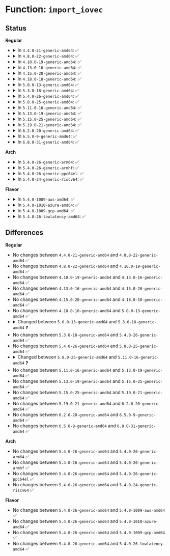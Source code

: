 # Function: <code>import_iovec</code>

## Status
<b>Regular</b>
<ul>
<li>
<details>
<summary>In <code>4.4.0-21-generic-amd64</code>: ✅</summary>

```c
int import_iovec(int type, const struct iovec * uvector, unsigned int nr_segs, unsigned int fast_segs, struct iovec * * iov, struct iov_iter * i)
```

```json
{
  "name": "import_iovec",
  "collision_type": "Unique Global",
  "inline_type": "No",
  "funcs": [
    {
      "addr": 18446744071583020768,
      "name": "import_iovec",
      "external": true,
      "loc": "lib/iov_iter.c:796",
      "file": "lib/iov_iter.c",
      "inline": "seen, unknown",
      "caller_inline": [],
      "caller_func": [
        "mm/process_vm_access.c:process_vm_rw",
        "fs/read_write.c:do_readv_writev",
        "fs/splice.c:vmsplice_to_user",
        "fs/aio.c:aio_run_iocb",
        "security/keys/keyctl.c:keyctl_instantiate_key_iov",
        "block/scsi_ioctl.c:sg_io",
        "net/socket.c:copy_msghdr_from_user"
      ]
    }
  ],
  "symbols": [
    {
      "addr": 18446744071583020768,
      "name": "import_iovec",
      "section": ".text",
      "bind": "STB_GLOBAL",
      "size": 212
    }
  ]
}
```
</details>
</li>
<li>
<details>
<summary>In <code>4.8.0-22-generic-amd64</code>: ✅</summary>

```c
int import_iovec(int type, const struct iovec * uvector, unsigned int nr_segs, unsigned int fast_segs, struct iovec * * iov, struct iov_iter * i)
```

```json
{
  "name": "import_iovec",
  "collision_type": "Unique Global",
  "inline_type": "No",
  "funcs": [
    {
      "addr": 18446744071583312528,
      "name": "import_iovec",
      "external": true,
      "loc": "lib/iov_iter.c:752",
      "file": "lib/iov_iter.c",
      "inline": "seen, unknown",
      "caller_inline": [],
      "caller_func": [
        "mm/process_vm_access.c:process_vm_rw",
        "fs/read_write.c:do_readv_writev",
        "fs/splice.c:vmsplice_to_user",
        "fs/aio.c:aio_run_iocb",
        "security/keys/keyctl.c:keyctl_instantiate_key_iov",
        "block/scsi_ioctl.c:sg_io",
        "net/socket.c:copy_msghdr_from_user"
      ]
    }
  ],
  "symbols": [
    {
      "addr": 18446744071583312528,
      "name": "import_iovec",
      "section": ".text",
      "bind": "STB_GLOBAL",
      "size": 212
    }
  ]
}
```
</details>
</li>
<li>
<details>
<summary>In <code>4.10.0-19-generic-amd64</code>: ✅</summary>

```c
int import_iovec(int type, const struct iovec * uvector, unsigned int nr_segs, unsigned int fast_segs, struct iovec * * iov, struct iov_iter * i)
```

```json
{
  "name": "import_iovec",
  "collision_type": "Unique Global",
  "inline_type": "No",
  "funcs": [
    {
      "addr": 18446744071583431840,
      "name": "import_iovec",
      "external": true,
      "loc": "lib/iov_iter.c:1266",
      "file": "lib/iov_iter.c",
      "inline": "seen, unknown",
      "caller_inline": [],
      "caller_func": [
        "mm/process_vm_access.c:process_vm_rw",
        "fs/read_write.c:do_readv_writev",
        "fs/splice.c:vmsplice_to_pipe",
        "fs/splice.c:vmsplice_to_user",
        "fs/aio.c:aio_setup_rw",
        "security/keys/keyctl.c:keyctl_instantiate_key_iov",
        "block/scsi_ioctl.c:sg_io",
        "net/socket.c:copy_msghdr_from_user"
      ]
    }
  ],
  "symbols": [
    {
      "addr": 18446744071583431840,
      "name": "import_iovec",
      "section": ".text",
      "bind": "STB_GLOBAL",
      "size": 212
    }
  ]
}
```
</details>
</li>
<li>
<details>
<summary>In <code>4.13.0-16-generic-amd64</code>: ✅</summary>

```c
int import_iovec(int type, const struct iovec * uvector, unsigned int nr_segs, unsigned int fast_segs, struct iovec * * iov, struct iov_iter * i)
```

```json
{
  "name": "import_iovec",
  "collision_type": "Unique Global",
  "inline_type": "No",
  "funcs": [
    {
      "addr": 18446744071583452512,
      "name": "import_iovec",
      "external": true,
      "loc": "lib/iov_iter.c:1390",
      "file": "lib/iov_iter.c",
      "inline": "seen, unknown",
      "caller_inline": [],
      "caller_func": [
        "mm/process_vm_access.c:process_vm_rw",
        "fs/read_write.c:vfs_writev",
        "fs/read_write.c:vfs_readv",
        "fs/splice.c:vmsplice_to_pipe",
        "fs/splice.c:vmsplice_to_user",
        "fs/aio.c:aio_setup_rw",
        "security/keys/keyctl.c:keyctl_instantiate_key_iov",
        "block/scsi_ioctl.c:sg_io",
        "net/socket.c:copy_msghdr_from_user"
      ]
    }
  ],
  "symbols": [
    {
      "addr": 18446744071583452512,
      "name": "import_iovec",
      "section": ".text",
      "bind": "STB_GLOBAL",
      "size": 212
    }
  ]
}
```
</details>
</li>
<li>
<details>
<summary>In <code>4.15.0-20-generic-amd64</code>: ✅</summary>

```c
int import_iovec(int type, const struct iovec * uvector, unsigned int nr_segs, unsigned int fast_segs, struct iovec * * iov, struct iov_iter * i)
```

```json
{
  "name": "import_iovec",
  "collision_type": "Unique Global",
  "inline_type": "No",
  "funcs": [
    {
      "addr": 18446744071583632608,
      "name": "import_iovec",
      "external": true,
      "loc": "lib/iov_iter.c:1392",
      "file": "lib/iov_iter.c",
      "inline": "seen, unknown",
      "caller_inline": [],
      "caller_func": [
        "mm/process_vm_access.c:process_vm_rw",
        "fs/read_write.c:vfs_writev",
        "fs/read_write.c:vfs_readv",
        "fs/splice.c:vmsplice_to_pipe",
        "fs/splice.c:vmsplice_to_user",
        "fs/aio.c:aio_setup_rw",
        "security/keys/keyctl.c:keyctl_instantiate_key_iov",
        "block/scsi_ioctl.c:sg_io",
        "net/socket.c:copy_msghdr_from_user"
      ]
    }
  ],
  "symbols": [
    {
      "addr": 18446744071583632608,
      "name": "import_iovec",
      "section": ".text",
      "bind": "STB_GLOBAL",
      "size": 212
    }
  ]
}
```
</details>
</li>
<li>
<details>
<summary>In <code>4.18.0-10-generic-amd64</code>: ✅</summary>

```c
int import_iovec(int type, const struct iovec * uvector, unsigned int nr_segs, unsigned int fast_segs, struct iovec * * iov, struct iov_iter * i)
```

```json
{
  "name": "import_iovec",
  "collision_type": "Unique Global",
  "inline_type": "No",
  "funcs": [
    {
      "addr": 18446744071583849200,
      "name": "import_iovec",
      "external": true,
      "loc": "lib/iov_iter.c:1522",
      "file": "lib/iov_iter.c",
      "inline": "seen, unknown",
      "caller_inline": [],
      "caller_func": [
        "mm/process_vm_access.c:process_vm_rw",
        "fs/read_write.c:vfs_writev",
        "fs/read_write.c:vfs_readv",
        "fs/splice.c:__do_sys_vmsplice",
        "fs/aio.c:aio_setup_rw",
        "security/keys/keyctl.c:keyctl_instantiate_key_iov",
        "block/scsi_ioctl.c:sg_io",
        "net/socket.c:copy_msghdr_from_user"
      ]
    }
  ],
  "symbols": [
    {
      "addr": 18446744071583849200,
      "name": "import_iovec",
      "section": ".text",
      "bind": "STB_GLOBAL",
      "size": 212
    }
  ]
}
```
</details>
</li>
<li>
<details>
<summary>In <code>5.0.0-13-generic-amd64</code>: ✅</summary>

```c
int import_iovec(int type, const struct iovec * uvector, unsigned int nr_segs, unsigned int fast_segs, struct iovec * * iov, struct iov_iter * i)
```

```json
{
  "name": "import_iovec",
  "collision_type": "Unique Global",
  "inline_type": "No",
  "funcs": [
    {
      "addr": 18446744071583933088,
      "name": "import_iovec",
      "external": true,
      "loc": "lib/iov_iter.c:1618",
      "file": "lib/iov_iter.c",
      "inline": "seen, unknown",
      "caller_inline": [],
      "caller_func": [
        "mm/process_vm_access.c:process_vm_rw",
        "fs/read_write.c:vfs_writev",
        "fs/read_write.c:vfs_readv",
        "fs/splice.c:__do_sys_vmsplice",
        "fs/aio.c:aio_setup_rw",
        "security/keys/keyctl.c:keyctl_instantiate_key_iov",
        "block/scsi_ioctl.c:sg_io",
        "net/socket.c:copy_msghdr_from_user"
      ]
    }
  ],
  "symbols": [
    {
      "addr": 18446744071583933088,
      "name": "import_iovec",
      "section": ".text",
      "bind": "STB_GLOBAL",
      "size": 173
    }
  ]
}
```
</details>
</li>
<li>
<details>
<summary>In <code>5.3.0-18-generic-amd64</code>: ✅</summary>

```c
ssize_t import_iovec(int type, const struct iovec * uvector, unsigned int nr_segs, unsigned int fast_segs, struct iovec * * iov, struct iov_iter * i)
```

```json
{
  "name": "import_iovec",
  "collision_type": "Unique Global",
  "inline_type": "No",
  "funcs": [
    {
      "addr": 18446744071584111312,
      "name": "import_iovec",
      "external": true,
      "loc": "lib/iov_iter.c:1639",
      "file": "lib/iov_iter.c",
      "inline": "seen, unknown",
      "caller_inline": [],
      "caller_func": [
        "mm/process_vm_access.c:process_vm_rw",
        "fs/read_write.c:vfs_writev",
        "fs/read_write.c:vfs_readv",
        "fs/splice.c:__do_sys_vmsplice",
        "fs/aio.c:aio_setup_rw",
        "security/keys/keyctl.c:keyctl_instantiate_key_iov",
        "block/scsi_ioctl.c:sg_io",
        "net/socket.c:copy_msghdr_from_user"
      ]
    }
  ],
  "symbols": [
    {
      "addr": 18446744071584111312,
      "name": "import_iovec",
      "section": ".text",
      "bind": "STB_GLOBAL",
      "size": 170
    }
  ]
}
```
</details>
</li>
<li>
<details>
<summary>In <code>5.4.0-26-generic-amd64</code>: ✅</summary>

```c
ssize_t import_iovec(int type, const struct iovec * uvector, unsigned int nr_segs, unsigned int fast_segs, struct iovec * * iov, struct iov_iter * i)
```

```json
{
  "name": "import_iovec",
  "collision_type": "Unique Global",
  "inline_type": "No",
  "funcs": [
    {
      "addr": 18446744071584234096,
      "name": "import_iovec",
      "external": true,
      "loc": "lib/iov_iter.c:1639",
      "file": "lib/iov_iter.c",
      "inline": "seen, unknown",
      "caller_inline": [],
      "caller_func": [
        "mm/process_vm_access.c:process_vm_rw",
        "fs/read_write.c:vfs_writev",
        "fs/read_write.c:vfs_readv",
        "fs/splice.c:__do_sys_vmsplice",
        "fs/aio.c:aio_setup_rw",
        "security/keys/keyctl.c:keyctl_instantiate_key_iov",
        "block/scsi_ioctl.c:sg_io",
        "net/socket.c:copy_msghdr_from_user"
      ]
    }
  ],
  "symbols": [
    {
      "addr": 18446744071584234096,
      "name": "import_iovec",
      "section": ".text",
      "bind": "STB_GLOBAL",
      "size": 240
    }
  ]
}
```
</details>
</li>
<li>
<details>
<summary>In <code>5.8.0-25-generic-amd64</code>: ✅</summary>

```c
ssize_t import_iovec(int type, const struct iovec * uvector, unsigned int nr_segs, unsigned int fast_segs, struct iovec * * iov, struct iov_iter * i)
```

```json
{
  "name": "import_iovec",
  "collision_type": "Unique Global",
  "inline_type": "No",
  "funcs": [
    {
      "addr": 18446744071584644704,
      "name": "import_iovec",
      "external": true,
      "loc": "lib/iov_iter.c:1674",
      "file": "lib/iov_iter.c",
      "inline": "seen, unknown",
      "caller_inline": [],
      "caller_func": [
        "mm/process_vm_access.c:process_vm_rw",
        "fs/read_write.c:vfs_writev",
        "fs/read_write.c:vfs_readv",
        "fs/splice.c:__do_sys_vmsplice",
        "fs/io_uring.c:__io_recvmsg_copy_hdr",
        "fs/io_uring.c:io_import_iovec",
        "security/keys/keyctl.c:keyctl_instantiate_key_iov",
        "block/scsi_ioctl.c:sg_io",
        "drivers/scsi/sg.c:sg_start_req",
        "net/socket.c:___sys_recvmsg",
        "net/socket.c:sendmsg_copy_msghdr"
      ]
    }
  ],
  "symbols": [
    {
      "addr": 18446744071584644704,
      "name": "import_iovec",
      "section": ".text",
      "bind": "STB_GLOBAL",
      "size": 231
    }
  ]
}
```
</details>
</li>
<li>
<details>
<summary>In <code>5.11.0-16-generic-amd64</code>: ✅</summary>

```c
ssize_t import_iovec(int type, const struct iovec * uvec, unsigned int nr_segs, unsigned int fast_segs, struct iovec * * iovp, struct iov_iter * i)
```

```json
{
  "name": "import_iovec",
  "collision_type": "Unique Global",
  "inline_type": "No",
  "funcs": [
    {
      "addr": 18446744071584780192,
      "name": "import_iovec",
      "external": true,
      "loc": "lib/iov_iter.c:1809",
      "file": "lib/iov_iter.c",
      "inline": "seen, unknown",
      "caller_inline": [],
      "caller_func": [
        "mm/process_vm_access.c:process_vm_rw",
        "mm/madvise.c:__do_sys_process_madvise",
        "fs/read_write.c:vfs_writev",
        "fs/read_write.c:vfs_readv",
        "fs/splice.c:__do_sys_vmsplice",
        "security/keys/keyctl.c:keyctl_instantiate_key_iov",
        "block/scsi_ioctl.c:sg_io",
        "drivers/scsi/sg.c:sg_start_req",
        "net/socket.c:___sys_recvmsg",
        "net/socket.c:sendmsg_copy_msghdr",
        "net/compat.c:get_compat_msghdr"
      ]
    }
  ],
  "symbols": [
    {
      "addr": 18446744071584780192,
      "name": "import_iovec",
      "section": ".text",
      "bind": "STB_GLOBAL",
      "size": 51
    }
  ]
}
```
</details>
</li>
<li>
<details>
<summary>In <code>5.13.0-19-generic-amd64</code>: ✅</summary>

```c
ssize_t import_iovec(int type, const struct iovec * uvec, unsigned int nr_segs, unsigned int fast_segs, struct iovec * * iovp, struct iov_iter * i)
```

```json
{
  "name": "import_iovec",
  "collision_type": "Unique Global",
  "inline_type": "No",
  "funcs": [
    {
      "addr": 18446744071584824288,
      "name": "import_iovec",
      "external": true,
      "loc": "lib/iov_iter.c:2097",
      "file": "lib/iov_iter.c",
      "inline": "seen, unknown",
      "caller_inline": [],
      "caller_func": [
        "mm/process_vm_access.c:process_vm_rw",
        "mm/madvise.c:__do_sys_process_madvise",
        "fs/read_write.c:vfs_writev",
        "fs/read_write.c:vfs_readv",
        "fs/splice.c:__do_sys_vmsplice",
        "security/keys/keyctl.c:keyctl_instantiate_key_iov",
        "block/scsi_ioctl.c:sg_io",
        "drivers/scsi/sg.c:sg_start_req",
        "net/socket.c:___sys_recvmsg",
        "net/socket.c:sendmsg_copy_msghdr",
        "net/compat.c:get_compat_msghdr"
      ]
    }
  ],
  "symbols": [
    {
      "addr": 18446744071584824288,
      "name": "import_iovec",
      "section": ".text",
      "bind": "STB_GLOBAL",
      "size": 51
    }
  ]
}
```
</details>
</li>
<li>
<details>
<summary>In <code>5.15.0-25-generic-amd64</code>: ✅</summary>

```c
ssize_t import_iovec(int type, const struct iovec * uvec, unsigned int nr_segs, unsigned int fast_segs, struct iovec * * iovp, struct iov_iter * i)
```

```json
{
  "name": "import_iovec",
  "collision_type": "Unique Global",
  "inline_type": "No",
  "funcs": [
    {
      "addr": 18446744071585242448,
      "name": "import_iovec",
      "external": true,
      "loc": "lib/iov_iter.c:1955",
      "file": "lib/iov_iter.c",
      "inline": "seen, unknown",
      "caller_inline": [],
      "caller_func": [
        "mm/process_vm_access.c:process_vm_rw",
        "mm/madvise.c:__do_sys_process_madvise",
        "fs/read_write.c:vfs_writev",
        "fs/read_write.c:vfs_readv",
        "fs/splice.c:__do_sys_vmsplice",
        "security/keys/keyctl.c:keyctl_instantiate_key_iov",
        "drivers/scsi/scsi_ioctl.c:sg_io",
        "drivers/scsi/sg.c:sg_start_req",
        "net/socket.c:___sys_recvmsg",
        "net/socket.c:sendmsg_copy_msghdr",
        "net/compat.c:get_compat_msghdr"
      ]
    }
  ],
  "symbols": [
    {
      "addr": 18446744071585242448,
      "name": "import_iovec",
      "section": ".text",
      "bind": "STB_GLOBAL",
      "size": 51
    }
  ]
}
```
</details>
</li>
<li>
<details>
<summary>In <code>5.19.0-21-generic-amd64</code>: ✅</summary>

```c
ssize_t import_iovec(int type, const struct iovec * uvec, unsigned int nr_segs, unsigned int fast_segs, struct iovec * * iovp, struct iov_iter * i)
```

```json
{
  "name": "import_iovec",
  "collision_type": "Unique Global",
  "inline_type": "No",
  "funcs": [
    {
      "addr": 18446744071586083360,
      "name": "import_iovec",
      "external": true,
      "loc": "lib/iov_iter.c:2004",
      "file": "lib/iov_iter.c",
      "inline": "seen, unknown",
      "caller_inline": [],
      "caller_func": [
        "mm/process_vm_access.c:process_vm_rw",
        "mm/madvise.c:__do_sys_process_madvise",
        "fs/read_write.c:vfs_writev",
        "fs/read_write.c:vfs_readv",
        "fs/splice.c:__do_sys_vmsplice",
        "security/keys/keyctl.c:keyctl_instantiate_key_iov",
        "drivers/scsi/scsi_ioctl.c:sg_io",
        "drivers/scsi/sg.c:sg_start_req",
        "net/socket.c:___sys_recvmsg",
        "net/socket.c:sendmsg_copy_msghdr",
        "net/compat.c:get_compat_msghdr"
      ]
    }
  ],
  "symbols": [
    {
      "addr": 18446744071586083360,
      "name": "import_iovec",
      "section": ".text",
      "bind": "STB_GLOBAL",
      "size": 47
    }
  ]
}
```
</details>
</li>
<li>
<details>
<summary>In <code>6.2.0-20-generic-amd64</code>: ✅</summary>

```c
ssize_t import_iovec(int type, const struct iovec * uvec, unsigned int nr_segs, unsigned int fast_segs, struct iovec * * iovp, struct iov_iter * i)
```

```json
{
  "name": "import_iovec",
  "collision_type": "Unique Global",
  "inline_type": "No",
  "funcs": [
    {
      "addr": 18446744071587064368,
      "name": "import_iovec",
      "external": true,
      "loc": "lib/iov_iter.c:1856",
      "file": "lib/iov_iter.c",
      "inline": "seen, unknown",
      "caller_inline": [],
      "caller_func": [
        "mm/process_vm_access.c:process_vm_rw",
        "mm/madvise.c:__do_sys_process_madvise",
        "fs/read_write.c:vfs_writev",
        "fs/read_write.c:vfs_readv",
        "fs/splice.c:__do_sys_vmsplice",
        "security/keys/keyctl.c:keyctl_instantiate_key_iov",
        "net/socket.c:copy_msghdr_from_user",
        "net/compat.c:get_compat_msghdr"
      ]
    }
  ],
  "symbols": [
    {
      "addr": 18446744071587064368,
      "name": "import_iovec",
      "section": ".text",
      "bind": "STB_GLOBAL",
      "size": 47
    }
  ]
}
```
</details>
</li>
<li>
<details>
<summary>In <code>6.5.0-9-generic-amd64</code>: ✅</summary>

```c
ssize_t import_iovec(int type, const struct iovec * uvec, unsigned int nr_segs, unsigned int fast_segs, struct iovec * * iovp, struct iov_iter * i)
```

```json
{
  "name": "import_iovec",
  "collision_type": "Unique Global",
  "inline_type": "No",
  "funcs": [
    {
      "addr": 18446744071587322448,
      "name": "import_iovec",
      "external": true,
      "loc": "lib/iov_iter.c:1515",
      "file": "lib/iov_iter.c",
      "inline": "seen, unknown",
      "caller_inline": [],
      "caller_func": [
        "mm/process_vm_access.c:process_vm_rw",
        "mm/madvise.c:__do_sys_process_madvise",
        "fs/read_write.c:vfs_writev",
        "fs/read_write.c:vfs_readv",
        "fs/splice.c:__do_sys_vmsplice",
        "security/keys/keyctl.c:keyctl_instantiate_key_iov",
        "net/socket.c:copy_msghdr_from_user",
        "net/compat.c:get_compat_msghdr"
      ]
    }
  ],
  "symbols": [
    {
      "addr": 18446744071587322448,
      "name": "import_iovec",
      "section": ".text",
      "bind": "STB_GLOBAL",
      "size": 47
    }
  ]
}
```
</details>
</li>
<li>
<details>
<summary>In <code>6.8.0-31-generic-amd64</code>: ✅</summary>

```c
ssize_t import_iovec(int type, const struct iovec * uvec, unsigned int nr_segs, unsigned int fast_segs, struct iovec * * iovp, struct iov_iter * i)
```

```json
{
  "name": "import_iovec",
  "collision_type": "Unique Global",
  "inline_type": "No",
  "funcs": [
    {
      "addr": 18446744071587605392,
      "name": "import_iovec",
      "external": true,
      "loc": "lib/iov_iter.c:1340",
      "file": "lib/iov_iter.c",
      "inline": "seen, unknown",
      "caller_inline": [],
      "caller_func": [
        "mm/process_vm_access.c:process_vm_rw",
        "mm/madvise.c:__do_sys_process_madvise",
        "fs/read_write.c:vfs_writev",
        "fs/read_write.c:vfs_readv",
        "fs/splice.c:__do_sys_vmsplice",
        "security/keys/keyctl.c:keyctl_instantiate_key_iov",
        "net/socket.c:copy_msghdr_from_user",
        "net/compat.c:get_compat_msghdr"
      ]
    }
  ],
  "symbols": [
    {
      "addr": 18446744071587605392,
      "name": "import_iovec",
      "section": ".text",
      "bind": "STB_GLOBAL",
      "size": 47
    }
  ]
}
```
</details>
</li>
</ul>
<b>Arch</b>
<ul>
<li>
<details>
<summary>In <code>5.4.0-26-generic-arm64</code>: ✅</summary>

```c
ssize_t import_iovec(int type, const struct iovec * uvector, unsigned int nr_segs, unsigned int fast_segs, struct iovec * * iov, struct iov_iter * i)
```

```json
{
  "name": "import_iovec",
  "collision_type": "Unique Global",
  "inline_type": "No",
  "funcs": [
    {
      "addr": 18446603336496109992,
      "name": "import_iovec",
      "external": true,
      "loc": "lib/iov_iter.c:1639",
      "file": "lib/iov_iter.c",
      "inline": "seen, unknown",
      "caller_inline": [],
      "caller_func": [
        "mm/process_vm_access.c:process_vm_rw",
        "fs/read_write.c:vfs_writev",
        "fs/read_write.c:vfs_readv",
        "fs/splice.c:__do_sys_vmsplice",
        "security/keys/keyctl.c:keyctl_instantiate_key_iov",
        "block/scsi_ioctl.c:sg_io",
        "net/socket.c:copy_msghdr_from_user"
      ]
    }
  ],
  "symbols": [
    {
      "addr": 18446603336496109992,
      "name": "import_iovec",
      "section": ".text",
      "bind": "STB_GLOBAL",
      "size": 200
    }
  ]
}
```
</details>
</li>
<li>
<details>
<summary>In <code>5.4.0-26-generic-armhf</code>: ✅</summary>

```c
ssize_t import_iovec(int type, const struct iovec * uvector, unsigned int nr_segs, unsigned int fast_segs, struct iovec * * iov, struct iov_iter * i)
```

```json
{
  "name": "import_iovec",
  "collision_type": "Unique Global",
  "inline_type": "No",
  "funcs": [
    {
      "addr": 3229435356,
      "name": "import_iovec",
      "external": true,
      "loc": "lib/iov_iter.c:1639",
      "file": "lib/iov_iter.c",
      "inline": "seen, unknown",
      "caller_inline": [],
      "caller_func": [
        "mm/process_vm_access.c:process_vm_rw",
        "fs/read_write.c:vfs_writev",
        "fs/read_write.c:vfs_readv",
        "fs/splice.c:__do_sys_vmsplice",
        "fs/io_uring.c:io_import_iovec",
        "security/keys/keyctl.c:keyctl_instantiate_key_iov",
        "block/scsi_ioctl.c:sg_io",
        "net/socket.c:copy_msghdr_from_user"
      ]
    }
  ],
  "symbols": [
    {
      "addr": 3229435356,
      "name": "import_iovec",
      "section": ".text",
      "bind": "STB_GLOBAL",
      "size": 196
    }
  ]
}
```
</details>
</li>
<li>
<details>
<summary>In <code>5.4.0-26-generic-ppc64el</code>: ✅</summary>

```c
ssize_t import_iovec(int type, const struct iovec * uvector, unsigned int nr_segs, unsigned int fast_segs, struct iovec * * iov, struct iov_iter * i)
```

```json
{
  "name": "import_iovec",
  "collision_type": "Unique Global",
  "inline_type": "No",
  "funcs": [
    {
      "addr": 13835058055290359472,
      "name": "import_iovec",
      "external": true,
      "loc": "lib/iov_iter.c:1639",
      "file": "lib/iov_iter.c",
      "inline": "seen, unknown",
      "caller_inline": [],
      "caller_func": [
        "mm/process_vm_access.c:process_vm_rw",
        "fs/read_write.c:vfs_writev",
        "fs/read_write.c:vfs_readv",
        "fs/splice.c:__do_sys_vmsplice",
        "security/keys/keyctl.c:keyctl_instantiate_key_iov",
        "block/scsi_ioctl.c:sg_io",
        "net/socket.c:copy_msghdr_from_user"
      ]
    }
  ],
  "symbols": [
    {
      "addr": 13835058055290359472,
      "name": "import_iovec",
      "section": ".text",
      "bind": "STB_GLOBAL",
      "size": 252
    }
  ]
}
```
</details>
</li>
<li>
<details>
<summary>In <code>5.4.0-24-generic-riscv64</code>: ✅</summary>

```c
ssize_t import_iovec(int type, const struct iovec * uvector, unsigned int nr_segs, unsigned int fast_segs, struct iovec * * iov, struct iov_iter * i)
```

```json
{
  "name": "import_iovec",
  "collision_type": "Unique Global",
  "inline_type": "No",
  "funcs": [
    {
      "addr": 18446743936275175210,
      "name": "import_iovec",
      "external": true,
      "loc": "lib/iov_iter.c:1639",
      "file": "lib/iov_iter.c",
      "inline": "seen, unknown",
      "caller_inline": [],
      "caller_func": [
        "mm/process_vm_access.c:process_vm_rw",
        "fs/read_write.c:vfs_writev",
        "fs/read_write.c:vfs_readv",
        "fs/splice.c:__do_sys_vmsplice",
        "security/keys/keyctl.c:keyctl_instantiate_key_iov",
        "block/scsi_ioctl.c:sg_io",
        "net/socket.c:copy_msghdr_from_user"
      ]
    }
  ],
  "symbols": [
    {
      "addr": 18446743936275175210,
      "name": "import_iovec",
      "section": ".text",
      "bind": "STB_GLOBAL",
      "size": 138
    }
  ]
}
```
</details>
</li>
</ul>
<b>Flavor</b>
<ul>
<li>
<details>
<summary>In <code>5.4.0-1009-aws-amd64</code>: ✅</summary>

```c
ssize_t import_iovec(int type, const struct iovec * uvector, unsigned int nr_segs, unsigned int fast_segs, struct iovec * * iov, struct iov_iter * i)
```

```json
{
  "name": "import_iovec",
  "collision_type": "Unique Global",
  "inline_type": "No",
  "funcs": [
    {
      "addr": 18446744071584202832,
      "name": "import_iovec",
      "external": true,
      "loc": "lib/iov_iter.c:1639",
      "file": "lib/iov_iter.c",
      "inline": "seen, unknown",
      "caller_inline": [],
      "caller_func": [
        "mm/process_vm_access.c:process_vm_rw",
        "fs/read_write.c:vfs_writev",
        "fs/read_write.c:vfs_readv",
        "fs/splice.c:__do_sys_vmsplice",
        "fs/aio.c:aio_setup_rw",
        "security/keys/keyctl.c:keyctl_instantiate_key_iov",
        "block/scsi_ioctl.c:sg_io",
        "net/socket.c:copy_msghdr_from_user"
      ]
    }
  ],
  "symbols": [
    {
      "addr": 18446744071584202832,
      "name": "import_iovec",
      "section": ".text",
      "bind": "STB_GLOBAL",
      "size": 240
    }
  ]
}
```
</details>
</li>
<li>
<details>
<summary>In <code>5.4.0-1010-azure-amd64</code>: ✅</summary>

```c
ssize_t import_iovec(int type, const struct iovec * uvector, unsigned int nr_segs, unsigned int fast_segs, struct iovec * * iov, struct iov_iter * i)
```

```json
{
  "name": "import_iovec",
  "collision_type": "Unique Global",
  "inline_type": "No",
  "funcs": [
    {
      "addr": 18446744071584138048,
      "name": "import_iovec",
      "external": true,
      "loc": "lib/iov_iter.c:1639",
      "file": "lib/iov_iter.c",
      "inline": "seen, unknown",
      "caller_inline": [],
      "caller_func": [
        "mm/process_vm_access.c:process_vm_rw",
        "fs/read_write.c:vfs_writev",
        "fs/read_write.c:vfs_readv",
        "fs/splice.c:__do_sys_vmsplice",
        "fs/aio.c:aio_setup_rw",
        "security/keys/keyctl.c:keyctl_instantiate_key_iov",
        "block/scsi_ioctl.c:sg_io",
        "net/socket.c:copy_msghdr_from_user"
      ]
    }
  ],
  "symbols": [
    {
      "addr": 18446744071584138048,
      "name": "import_iovec",
      "section": ".text",
      "bind": "STB_GLOBAL",
      "size": 240
    }
  ]
}
```
</details>
</li>
<li>
<details>
<summary>In <code>5.4.0-1009-gcp-amd64</code>: ✅</summary>

```c
ssize_t import_iovec(int type, const struct iovec * uvector, unsigned int nr_segs, unsigned int fast_segs, struct iovec * * iov, struct iov_iter * i)
```

```json
{
  "name": "import_iovec",
  "collision_type": "Unique Global",
  "inline_type": "No",
  "funcs": [
    {
      "addr": 18446744071584186592,
      "name": "import_iovec",
      "external": true,
      "loc": "lib/iov_iter.c:1639",
      "file": "lib/iov_iter.c",
      "inline": "seen, unknown",
      "caller_inline": [],
      "caller_func": [
        "mm/process_vm_access.c:process_vm_rw",
        "fs/read_write.c:vfs_writev",
        "fs/read_write.c:vfs_readv",
        "fs/splice.c:__do_sys_vmsplice",
        "fs/aio.c:aio_setup_rw",
        "security/keys/keyctl.c:keyctl_instantiate_key_iov",
        "block/scsi_ioctl.c:sg_io",
        "net/socket.c:copy_msghdr_from_user"
      ]
    }
  ],
  "symbols": [
    {
      "addr": 18446744071584186592,
      "name": "import_iovec",
      "section": ".text",
      "bind": "STB_GLOBAL",
      "size": 240
    }
  ]
}
```
</details>
</li>
<li>
<details>
<summary>In <code>5.4.0-26-lowlatency-amd64</code>: ✅</summary>

```c
ssize_t import_iovec(int type, const struct iovec * uvector, unsigned int nr_segs, unsigned int fast_segs, struct iovec * * iov, struct iov_iter * i)
```

```json
{
  "name": "import_iovec",
  "collision_type": "Unique Global",
  "inline_type": "No",
  "funcs": [
    {
      "addr": 18446744071584291024,
      "name": "import_iovec",
      "external": true,
      "loc": "lib/iov_iter.c:1639",
      "file": "lib/iov_iter.c",
      "inline": "seen, unknown",
      "caller_inline": [],
      "caller_func": [
        "mm/process_vm_access.c:process_vm_rw",
        "fs/read_write.c:vfs_writev",
        "fs/read_write.c:vfs_readv",
        "fs/splice.c:__do_sys_vmsplice",
        "fs/aio.c:aio_setup_rw",
        "security/keys/keyctl.c:keyctl_instantiate_key_iov",
        "block/scsi_ioctl.c:sg_io",
        "net/socket.c:copy_msghdr_from_user"
      ]
    }
  ],
  "symbols": [
    {
      "addr": 18446744071584291024,
      "name": "import_iovec",
      "section": ".text",
      "bind": "STB_GLOBAL",
      "size": 240
    }
  ]
}
```
</details>
</li>
</ul>

## Differences
<b>Regular</b>
<ul>
<li>
No changes between <code>4.4.0-21-generic-amd64</code> and <code>4.8.0-22-generic-amd64</code> ✅
</li>
<li>
No changes between <code>4.8.0-22-generic-amd64</code> and <code>4.10.0-19-generic-amd64</code> ✅
</li>
<li>
No changes between <code>4.10.0-19-generic-amd64</code> and <code>4.13.0-16-generic-amd64</code> ✅
</li>
<li>
No changes between <code>4.13.0-16-generic-amd64</code> and <code>4.15.0-20-generic-amd64</code> ✅
</li>
<li>
No changes between <code>4.15.0-20-generic-amd64</code> and <code>4.18.0-10-generic-amd64</code> ✅
</li>
<li>
No changes between <code>4.18.0-10-generic-amd64</code> and <code>5.0.0-13-generic-amd64</code> ✅
</li>
<li>
<details>
<summary>Changed between <code>5.0.0-13-generic-amd64</code> and <code>5.3.0-18-generic-amd64</code> ❓</summary>
<ul>
<li>
<b>Return type changed. </b>
<code>int</code> ➡️ <code>ssize_t</code>
</li>
</ul>
</details>
</li>
<li>
No changes between <code>5.3.0-18-generic-amd64</code> and <code>5.4.0-26-generic-amd64</code> ✅
</li>
<li>
No changes between <code>5.4.0-26-generic-amd64</code> and <code>5.8.0-25-generic-amd64</code> ✅
</li>
<li>
<details>
<summary>Changed between <code>5.8.0-25-generic-amd64</code> and <code>5.11.0-16-generic-amd64</code> ❓</summary>
<ul>
<li>
<b>Param added. </b>
<code>const struct iovec * uvec</code>
</li>
<li>
<b>Param added. </b>
<code>struct iovec * * iovp</code>
</li>
<li>
<b>Param removed. </b>
<code>const struct iovec * uvector</code>
</li>
<li>
<b>Param removed. </b>
<code>struct iovec * * iov</code>
</li>
</ul>
</details>
</li>
<li>
No changes between <code>5.11.0-16-generic-amd64</code> and <code>5.13.0-19-generic-amd64</code> ✅
</li>
<li>
No changes between <code>5.13.0-19-generic-amd64</code> and <code>5.15.0-25-generic-amd64</code> ✅
</li>
<li>
No changes between <code>5.15.0-25-generic-amd64</code> and <code>5.19.0-21-generic-amd64</code> ✅
</li>
<li>
No changes between <code>5.19.0-21-generic-amd64</code> and <code>6.2.0-20-generic-amd64</code> ✅
</li>
<li>
No changes between <code>6.2.0-20-generic-amd64</code> and <code>6.5.0-9-generic-amd64</code> ✅
</li>
<li>
No changes between <code>6.5.0-9-generic-amd64</code> and <code>6.8.0-31-generic-amd64</code> ✅
</li>
</ul>
<b>Arch</b>
<ul>
<li>
No changes between <code>5.4.0-26-generic-amd64</code> and <code>5.4.0-26-generic-arm64</code> ✅
</li>
<li>
No changes between <code>5.4.0-26-generic-amd64</code> and <code>5.4.0-26-generic-armhf</code> ✅
</li>
<li>
No changes between <code>5.4.0-26-generic-amd64</code> and <code>5.4.0-26-generic-ppc64el</code> ✅
</li>
<li>
No changes between <code>5.4.0-26-generic-amd64</code> and <code>5.4.0-24-generic-riscv64</code> ✅
</li>
</ul>
<b>Flavor</b>
<ul>
<li>
No changes between <code>5.4.0-26-generic-amd64</code> and <code>5.4.0-1009-aws-amd64</code> ✅
</li>
<li>
No changes between <code>5.4.0-26-generic-amd64</code> and <code>5.4.0-1010-azure-amd64</code> ✅
</li>
<li>
No changes between <code>5.4.0-26-generic-amd64</code> and <code>5.4.0-1009-gcp-amd64</code> ✅
</li>
<li>
No changes between <code>5.4.0-26-generic-amd64</code> and <code>5.4.0-26-lowlatency-amd64</code> ✅
</li>
</ul>
